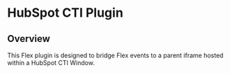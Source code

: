 # HubSpot CTI Plugin

## Overview

This Flex plugin is designed to bridge Flex events to a parent iframe hosted within a HubSpot CTI Window.